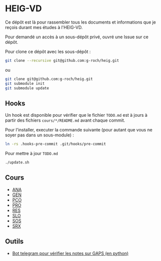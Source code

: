 # HEIG-VD

Ce dépôt est là pour rassembler tous les documents et informations que je reçois durant mes études à l'HEIG-VD.

Pour demandé un accès à un sous-dépôt privé, ouvré une Issue sur ce dépôt.

Pour clone ce dépôt avec les sous-dépôt : 

```bash
git clone --recursive git@github.com:g-roch/heig.git
```

ou

```bash
git clone git@github.com:g-roch/heig.git
git submodule init
git submodule update
```

## Hooks

Un hook est disponible pour vérifier que le fichier `TODO.md` est à jours à partir des fichiers `cours/*/README.md` avant chaque commit.

Pour l'installer, executer la commande suivante (pour autant que vous ne soyer pas dans un sous-module) :

```bash
ln -rs .hooks-pre-commit .git/hooks/pre-commit
```

Pour mettre à jour `TODO.md`

```bash
./update.sh
```

## Cours

- [ANA](cours/ana/)
- [GEN](cours/gen/)
- [PCO](cours/pco/)
- [PRO](cours/pro/)
- [RES](cours/res/)
- [SLO](cours/slo/)
- [SOS](cours/sos/)
- [SRX](cours/srx/)

## Outils

- [Bot telegram pour vérifier les notes sur GAPS (en python)](tools/bot/)
